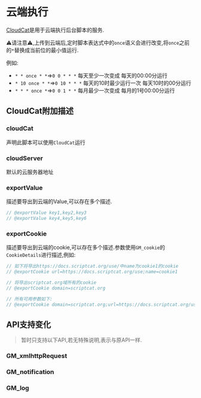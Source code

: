 # 云端执行

[CloudCat](https://github.com/scriptscat/cloudcat)是用于云端执行后台脚本的服务.

⚠请注意⚠,上传到云端后,定时脚本表达式中的`once`语义会进行改变,将`once`之前的`*`替换成当前位的最小值运行.

例如:

* `* * once * *`=>`0 0 * * *` 每天至少一次变成 每天的00:00分运行
* `* 10 once * *`=>`0 10 * * *` 每天的10时最少运行一次 每天10时的00分运行
* `* * * once *`=>`0 0 1 * *` 每月最少一次变成 每月的1号00:00分运行

## CloudCat附加描述

### cloudCat

声明此脚本可以使用`CloudCat`运行

### cloudServer

默认的云服务器地址


### exportValue

描述要导出到云端的Value,可以存在多个描述.

```ts
// @exportValue key1,key2,key3
// @exportValue key4,key5,key6
```

### exportCookie

描述要导出到云端的cookie,可以存在多个描述.参数使用`GM_cookie`的`CookieDetails`进行描述,例如:

```ts
// 如下将导出https://docs.scriptcat.org/use/中name为cookie1的cookie
// @exportCookie url=https://docs.scriptcat.org/use;name=cookie1

// 将导出scriptcat.org域所有的cookie
// @exportCookie domain=scriptcat.org

// 所有可用参数如下:
// @exportCookie domain=scriptcat.org;url=https://docs.scriptcat.org/use;name=cookie1;path=/use;secure=true;session=true
```

## API支持变化
> 暂时只支持以下API,若无特殊说明,表示与原API一样.

### GM_xmlhttpRequest


### GM_notification


### GM_log

